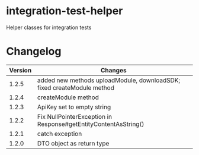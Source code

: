 # integration-test-helper
Helper classes for integration tests


# Changelog

| Version | Changes                                                            |
| --------|--------------------------------------------------------------------|
| 1.2.5   | added new methods uploadModule, downloadSDK; fixed createModule method  |
| 1.2.4   | createModule method |
| 1.2.3   | ApiKey set to empty string |
| 1.2.2   | Fix NullPointerException in Response#getEntityContentAsString() |
| 1.2.1   | catch exception |
| 1.2.0   | DTO object as return type |